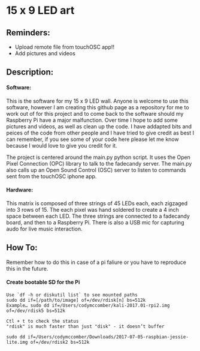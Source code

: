 # 15 x 9 LED art

## Reminders:
- Upload remote file from touchOSC app!!
- Add pictures and videos


## Description:
#### Software:
This is the software for my 15 x 9 LED wall. Anyone is welcome to use this software, however I am creating this github page as a repository for me to work out of for this project and to come back to the software should my Raspberry Pi have a major malfunction. Over time I hope to add some pictures and videos, as well as clean up the code. I have addapted bits and peices of the code from other people and I have tried to give credit as best I can remember, if you see some of your code here please let me know because I would love to give you credit for it. 

The project is centered around the main.py python script. It uses the Open Pixel Connection (OPC) library to talk to the fadecandy server. The main.py also calls up an Open Sound Control (OSC) server to listen to commands sent from the touchOSC iphone app.

#### Hardware:
This matrix is composed of three strings of 45 LEDs each, each zigzaged into 3 rows of 15. The each pixel was hand soldered to create a 4 inch space between each LED. The three strings are connected to a fadecandy board, and then to a Raspberry Pi. There is also a USB mic for capturing audo for live music interaction. 


## How To:
Remember how to do this in case of a pi faliure or you have to reproduce this in the future. 


#### Create bootable SD for the Pi
```
Use `df -h or diskutil list` to see mounted paths 
sudo dd if=[/path/to/image] of=/dev/rdisk[n] bs=512k
Example… sudo dd if=/Users/codymccomber/kali-2017.01-rpi2.img of=/dev/rdisk5 bs=512k
```
	Ctl + t to check the status
	"rdisk" is much faster than just "disk" - it doesn’t buffer
	
	sudo dd if=/Users/codymccomber/Downloads/2017-07-05-raspbian-jessie-lite.img of=/dev/rdisk2 bs=512k








